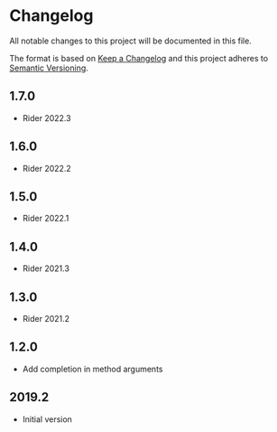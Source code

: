 # Changelog
All notable changes to this project will be documented in this file.

The format is based on [Keep a Changelog](http://keepachangelog.com/en/1.0.0/)
and this project adheres to [Semantic Versioning](http://semver.org/spec/v2.0.0.html).

## 1.7.0
- Rider 2022.3

## 1.6.0
- Rider 2022.2

## 1.5.0
- Rider 2022.1

## 1.4.0
- Rider 2021.3

## 1.3.0
- Rider 2021.2

## 1.2.0
- Add completion in method arguments

## 2019.2
- Initial version
